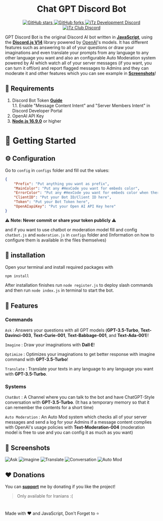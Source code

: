 <h1 align="center">Chat GPT Discord Bot</h1>

<div align="center">
    <a href="https://github.com/iTzArshia/GPT-Discord-Bot/stargazers"> <img src="https://img.shields.io/github/stars/iTzArshia/GPT-Discord-Bot.svg" alt="GitHub stars"/> </a>
    <a href="https://github.com/iTzArshia/GPT-Discord-Bot/network"> <img src="https://img.shields.io/github/forks/iTzArshia/GPT-Discord-Bot.svg" alt="GitHub forks"/> </a>
    <a href="https://discord.gg/nKrBshQvcK"> <img src="https://badgen.net/discord/members/nKrBshQvcK" alt="iTz Development Discord"/> </a>
    <a href="https://discord.gg/8hr9CRqmfc"> <img src="https://badgen.net/discord/members/8hr9CRqmfc" alt="iTz Club Discord"/> </a>
</div>

GPT Discord Bot is the original Discord AI bot written in **[JavaScript](https://www.javascript.com/)**, using the **[Discord.js V14](discord.js.org/)** library powered by [OpenAI](https://openai.com/)'s models. It has different features such as answering to all of your questions or draw your imaginations and even translate your prompts from any language to any other language you want and also an configurable Auto Moderation system powered by AI which watch all of your server messages (if you want, you can turn it off/on) and report flagged messages to Admins and they can moderate it and other features which you can see example in **[Screenshots](https://github.com/iTzArshia/GPT-Discord-Bot#-screenshots)**!
## 🚧 Requirements
1. Discord Bot Token **[Guide](https://discordjs.guide/preparations/setting-up-a-bot-application.html#creating-your-bot)**  
   1.1. Enable "Message Content Intent" and "Server Members Intent" in Discord Developer Portal
2. OpenAI API Key
3. **[Node.js 16.9.0](https://nodejs.org/en/download/)** or higher
# 🚀 Getting Started
## ⚙️ Configuration
Go to `config` in `configs` folder and fill out the values:
```json
{
    "Prefix": "Put anything you want as prefix",
    "MainColor": "Put any #HexCode you want for embeds color",
    "ErrorColor": "Put any #HexCode you want for embeds color when there is an error",
    "ClientID": "Put your Bot ID/Client ID here",
    "Token": "Put your Bot Token here",
    "OpenAIapiKey": "Put your Open AI API Key here"
}
```
⚠️ **Note: Never commit or share your token publicly** ⚠️

and if you want to use chatbot or moderation model fill and config `chatbot.js` and `moderation.js` in `configs` folder and (Information on how to configure them is available in the files themselves)
## 🧠 installation
Open your terminal and install required packages with
```sh
npm install
```
After installation finishes run `node register.js` to deploy slash commands and then run `node index.js` in terminal to start the bot.
## 💫 Features
### Commands
`Ask` : Answers your questions with all GPT models (**GPT-3.5-Turbo**, **Text-Davinci-003**, **Text-Curie-001**, **Text-Babbage-001**, and **Text-Ada-001**)! 

`Imagine` : Draw your imaginations with **Dall∙E**!

`Optimize` : Optimizes your imaginations to get better response with imagine command with **GPT-3.5-Turbo**!

`Translate` : Translate your texts in any language to any language you want with **GPT-3.5-Turbo**.
### Systems
`ChatBot` : A Channel where you can talk to the bot and have ChatGPT-Style conversation with **GPT-3.5-Turbo**. (It has a temporary memory so that it can remember the contents for a short time)

`Auto Moderation` : An Auto Mod system which checks all of  your server messages and send a log for your Admins if a message content complies with OpenAI's usage policies with **Text-Moderation-004** (moderation model is free to use and you can config it as much as you want)
## 📸 Screenshots
![Ask](https://user-images.githubusercontent.com/89854127/218874201-c64068e8-708e-49ca-a322-bcb1e4a76646.png)
![imagine](https://user-images.githubusercontent.com/89854127/218997350-d9a98021-33ad-4fed-b0bc-47306eebdd10.png)
![Translate](https://user-images.githubusercontent.com/89854127/218874217-f472fa38-9918-46a3-a0e2-6a4cbfb4c370.png)
![Conversation](https://user-images.githubusercontent.com/89854127/219849430-09bdbac5-2ffa-4759-9748-e33ec30c75f1.png)
![Auto Mod](https://user-images.githubusercontent.com/89854127/218874203-c54283b2-410a-4ab6-a233-1dbbb5f42594.png)
## ❤️ Donations
You can **[support](https://reymit.ir/itz_arshia)** me by donating if you like the project!
> Only available for Iranians :(
#
Made with ❤️ and JavaScript, Don't Forget to ⭐
